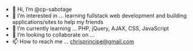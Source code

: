 - 👋 Hi, I’m @cp-sabotage
- 👀 I’m interested in ... learning fullstack web development and building applications/sites to help my friends
- 🌱 I’m currently learning ... PHP, jQuery, AJAX, CSS, JavaScript
- 💞️ I’m looking to collaborate on ...
- 📫 How to reach me ... chrisprincipe@gmail.com

<!---
cp-sabotage/cp-sabotage is a ✨ special ✨ repository because its `README.md` (this file) appears on your GitHub profile.
You can click the Preview link to take a look at your changes.
--->
